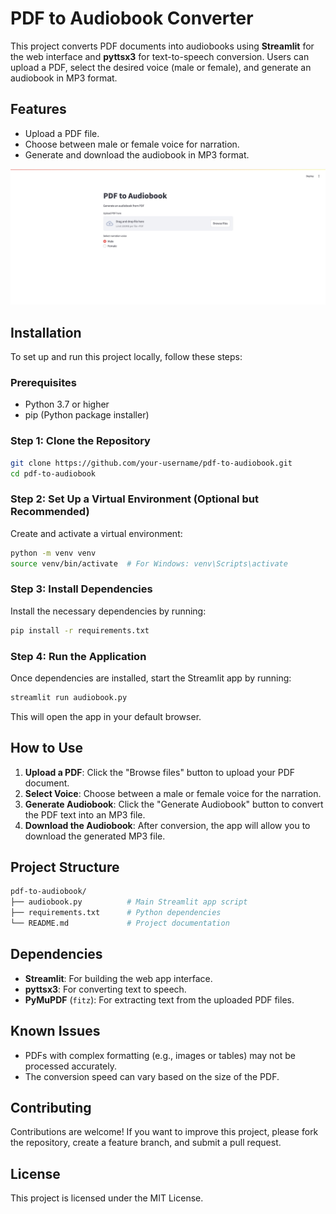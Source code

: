 # PDF to Audiobook Converter

This project converts PDF documents into audiobooks using **Streamlit** for the web interface and **pyttsx3** for text-to-speech conversion. Users can upload a PDF, select the desired voice (male or female), and generate an audiobook in MP3 format.

## Features

- Upload a PDF file.
- Choose between male or female voice for narration.
- Generate and download the audiobook in MP3 format.

![Alt text](https://github.com/Vikramjeetsingh07/Book-to-Audiobook/blob/main/5DE035F7-62B6-4DE4-A99A-7E92A500F920.jpeg)
## Installation

To set up and run this project locally, follow these steps:

### Prerequisites

- Python 3.7 or higher
- pip (Python package installer)

### Step 1: Clone the Repository

```bash
git clone https://github.com/your-username/pdf-to-audiobook.git
cd pdf-to-audiobook
```

### Step 2: Set Up a Virtual Environment (Optional but Recommended)

Create and activate a virtual environment:

```bash
python -m venv venv
source venv/bin/activate  # For Windows: venv\Scripts\activate
```

### Step 3: Install Dependencies

Install the necessary dependencies by running:

```bash
pip install -r requirements.txt
```

### Step 4: Run the Application

Once dependencies are installed, start the Streamlit app by running:

```bash
streamlit run audiobook.py
```

This will open the app in your default browser.

## How to Use

1. **Upload a PDF**: Click the "Browse files" button to upload your PDF document.
2. **Select Voice**: Choose between a male or female voice for the narration.
3. **Generate Audiobook**: Click the "Generate Audiobook" button to convert the PDF text into an MP3 file.
4. **Download the Audiobook**: After conversion, the app will allow you to download the generated MP3 file.

## Project Structure

```bash
pdf-to-audiobook/
├── audiobook.py          # Main Streamlit app script
├── requirements.txt      # Python dependencies
└── README.md             # Project documentation
```

## Dependencies

- **Streamlit**: For building the web app interface.
- **pyttsx3**: For converting text to speech.
- **PyMuPDF** (`fitz`): For extracting text from the uploaded PDF files.

## Known Issues

- PDFs with complex formatting (e.g., images or tables) may not be processed accurately.
- The conversion speed can vary based on the size of the PDF.

## Contributing

Contributions are welcome! If you want to improve this project, please fork the repository, create a feature branch, and submit a pull request.

## License

This project is licensed under the MIT License.








